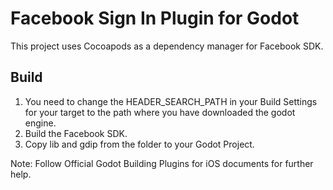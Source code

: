 # Facebook Sign In Plugin for Godot
This project uses Cocoapods as a dependency manager for Facebook SDK.
## Build

1. You need to change the HEADER_SEARCH_PATH in your Build Settings for your target to the path where you have downloaded the godot engine.
2. Build the Facebook SDK.
3. Copy lib and gdip from the folder to your Godot Project.

Note: Follow Official Godot Building Plugins for iOS documents for further help.
